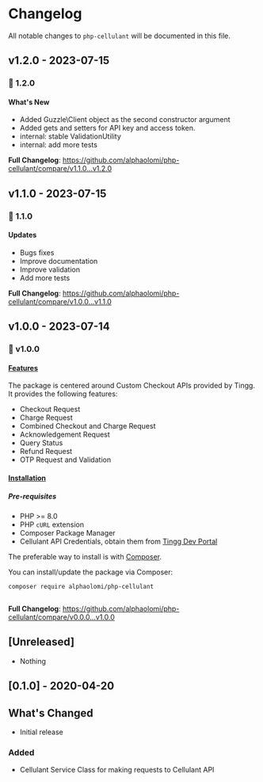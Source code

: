 # Changelog

All notable changes to `php-cellulant` will be documented in this file.

## v1.2.0 - 2023-07-15

### 🎉 1.2.0

#### What's New

- Added Guzzle\Client object as the second constructor argument
- Added gets and setters for API key and access token.
- internal: stable ValidationUtility
- internal: add more tests

**Full Changelog**: https://github.com/alphaolomi/php-cellulant/compare/v1.1.0...v1.2.0

## v1.1.0 - 2023-07-15

### 🎉  1.1.0

#### Updates

- Bugs fixes
- Improve documentation
- Improve validation
- Add more tests

**Full Changelog**: https://github.com/alphaolomi/php-cellulant/compare/v1.0.0...v1.1.0

## v1.0.0 - 2023-07-14

### 🎉  v1.0.0

#### [Features](https://alphaolomi.github.io/php-cellulant/#features)

The package is centered around Custom Checkout APIs provided by Tingg. It provides the following features:

- Checkout Request
- Charge Request
- Combined Checkout and Charge Request
- Acknowledgement Request
- Query Status
- Refund Request
- OTP Request and Validation

#### [Installation](https://alphaolomi.github.io/php-cellulant/#installation)

##### Pre-requisites

- PHP >= 8.0
- PHP `cURL` extension
- Composer Package Manager
- Cellulant API Credentials, obtain them from [Tingg Dev Portal](https://dev-portal.tingg.africa/)

The preferable way to install is with [Composer](https://getcomposer.org/).

You can install/update the package via Composer:

```bash
composer require alphaolomi/php-cellulant



```
**Full Changelog**: https://github.com/alphaolomi/php-cellulant/compare/v0.0.0...v1.0.0

## [Unreleased]

- Nothing

## [0.1.0] - 2020-04-20

## What's Changed

- Initial release

### Added

- Cellulant Service Class for making requests to Cellulant API
